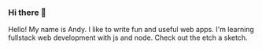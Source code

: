 ### Hi there 👋

Hello! 
My name is Andy. I like to write fun and useful web apps. I'm learning fullstack web development with js and node. Check out the etch a sketch.
